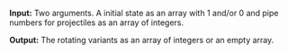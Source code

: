 **Input:** Two arguments. A initial state as an array with 1 and/or 0 and pipe numbers for projectiles as an array of integers.

**Output:** The rotating variants as an array of integers or an empty array.
 